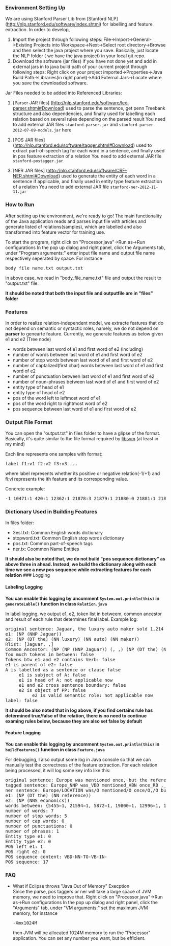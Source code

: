 ### Environment Setting Up

We are using Stanford Parser Lib from [Stanford NLP] (http://nlp.stanford.edu/software/index.shtml) for labelling and feature extraction.
In order to develop,

1. Import the project through following steps:
   File->Import->General->Existing Projects into Workspace->Next->Select root directory->Browse and then select the java project where you save. Basically, just locate the NLP folder ( we have the java project) in your local git repo.
2. Download the software (jar files) if you have not done yet and add in external jars in to java build path of your current project through following steps:
   Right click on your project imported->Properties->Java Build Path->Libraries(in right panel)->Add External Jars->Locate where you save the downloaded software.

Jar Files needed to be added into Referenced Libraries:

1) [Parser JAR files] (http://nlp.stanford.edu/software/lex-parser.shtml#Download)
used to parse the sentence, get penn Treebank structure and also dependencies, and finally 
used for labelling each relation based on several rules depending on the parsed result
You need to add external JAR files `stanford-parser.jar` and `stanford-parser-2012-07-09-models.jar` here

2)  [POS JAR files] (http://nlp.stanford.edu/software/tagger.shtml#Download)
used to extract part-of-speech tag for each word in a sentence, and finally used in pos feature
extraction of a relation
You need to add external JAR file `stanford-postagger.jar`

3) [NER JAR files] (http://nlp.stanford.edu/software/CRF-NER.shtml#Download)
used to generate the entity of each word in a sentence if applicable, and finally used in entity
type feature extraction of a relation
You need to add external JAR file `stanford-ner-2012-11-11.jar`

### How to Run
After setting up the environment, we're ready to go!
The main functionality of the Java application reads and parses input file with articles and generate listed of relations(samples), which are labelled and also transformed into feature vector for training use.

To start the program, right click on "Processor.java"->Run as->Run configurations
In the pop up dialog and right panel, click the Arguments tab, under "Program arguments:" enter
input file name and output file name respectively seperated by space. For instance
<pre>body_file_name.txt output.txt</pre>
in above case, we read in "body_file_name.txt" file and output the result to "output.txt" file.

<b>It should be noted that both the input file and outputfile are in "files" folder</b>

### Features
In order to realize relation-independent model, we extracte features that do not depend on semantic or syntactic roles, namely, we do not depend on <b>parser</b> to genearte feature. 
Currently, we generate features as below given e1 and e2 (Tree node)
<ul>
<li>words between last word of e1 and first word of e2 (including)</li>
<li>number of words between last word of e1 and first word of e2</li>
<li>number of stop words between last word of e1 and first word of e2</li>
<li>number of captalized(first char) words between last word of e1 and first word of e2</li>
<li>number of punctuation between last word of e1 and first word of e2</li>
<li>number of noun-phrases between last word of e1 and first word of e2</li>
<li>entity type of head of e1</li>
<li>entity type of head of e2</li>
<li>pos of the word left to leftmost word of e1</li>
<li>pos of the word right to rightmost word of e2</li>
<li>pos sequence between last word of e1 and first word of e2</li>
</ul>

### Output File Format
You can open the "output.txt" in files folder to have a glipse of the format. Basically, it's quite similar to the file format required by [libsvm](http://www.csie.ntu.edu.tw/~cjlin/libsvm/) (at least in my mind)

Each line represents one samples with format:
<pre>label f1:v1 f2:v2 f3:v3 ...</pre>
where label represents whether its positive or negative relation(-1/+1) and fi:vi represents
the ith feature and its corresponding value.

Concrete example:
<pre>-1 10471:1 420:1 12362:1 21878:3 21879:1 21880:0 21881:1 21882:0 21960:1 21969:1</pre>

### Dictionary Used in Building Features
In files folder:
<ul>
<li>3esl.txt: Common English words dictionary</li>
<li>stopword.txt: Common English stop words dictionary</li>
<li>pos.txt: Common part-of-speech tags</li>
<li>ner.tx: Coommon Name Entities</li>
</ul>
<b>It should also be noted that, we do not build "pos sequence dictionary" as above three in ahead. Instead, we build the dictionary along with each time we see a new pos sequence while extracting features for each relation</b>
### Logging

#### Labeling Logging

<b>You can enable this logging by uncomment `System.out.println(this)` in `generateLable()` function
in class `Relation.java`</b>

In label logging, we output e1, e2, token list in betweem, common ancestor and result of each rule that
determines final label. Example log:
<pre>
original sentence: Jaguar, the luxury auto maker sold 1,214 cars in the U.S.A. when Tom sat on the chair
e1: (NP (NNP Jaguar))
e2: (NP (DT the) (NN luxury) (NN auto) (NN maker))
Rlist: [Jaguar, ,]
Common Ancestor: (NP (NP (NNP Jaguar)) (, ,) (NP (DT the) (NN luxury) (NN auto) (NN maker)))
Too much tokens in between: false
Tokens btw e1 and e2 contains Verb: false
e1 is parent of e2: false
A is labelled as a sentence or clause false
     e1 is subject of A: false
     e1 is head of A: not applicable now 
     e1 and e2 cross sentence boundary: false
     e2 is object of PP: false
     	  e2 is valid semantic role: not applicable now 
label: false
</pre>
<b>It should be also noted that in log above, if you find certains rule has determined true/false 
of the relation, there is no need to continue examing rules below, because they are also set false
by default</b>

#### Feature Logging

<b>You can enable this logging by uncomment `System.out.println(this)` in `buildFeatures()` function
in class `Feature.java`</b>

For debugging, I also output some log in Java console so that we can manually test the correctness of the feature extraction. For each relation being processed, it will log some key info like this:
<pre>
original sentence: Europe was mentioned once, but the reference had nothing to do with economics. 
tagged sentence: Europe_NNP was_VBD mentioned_VBN once_RB ,_, but_CC the_DT reference_NN had_VBD nothing_NN to_TO do_VB with_IN economics_NNS ._. 
ner sentence: Europe/LOCATION was/O mentioned/O once/O,/O but/O the/O reference/O had/O nothing/O to/O do/O with/O economics/O./O 
e1: (NP (DT the) (NN reference))
e2: (NP (NNS economics))
words between: {5455=1, 21594=1, 5872=1, 19800=1, 12996=1, 15873=1, 8568=1}
number of words: 7
number of stop words: 5
number of cap words: 0
number of punctuations: 0
number of phrases: 1
Entity type e1: 0
Entity type e2: 0
POS left e1: 1
POS right e2: 0
POS sequence content: VBD-NN-TO-VB-IN-
POS sequence: 17
</pre>

### FAQ
<ul>
<li>What if Eclipse throws "Java Out of Memory" Execption</li>
Since the parse, pos taggers or ner will take a large space of JVM memory, we need to improve
that. Right click on "Processor.java"->Run as->Run configurations
In the pop up dialog and right panel, click the "Arguments" tab, under "VM arguments:" 
set the maximum JVM memory, for instance
<pre>-Xmx1024M</pre> 
then JVM will be allocated 1024M memory to run the "Processor" application.
You can set any number you want, but be efficient.
</ul>